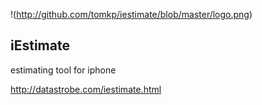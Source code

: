 !(http://github.com/tomkp/iestimate/blob/master/logo.png)

iEstimate
---------

estimating tool for iphone

http://datastrobe.com/iestimate.html